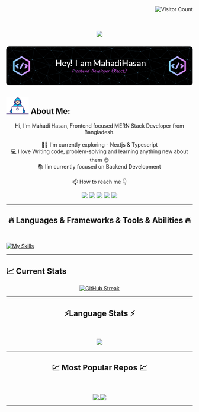 <img align="right" src="https://visitor-badge.laobi.icu/badge?page_id=Mahadi-Hasan-Sopon/Mahadi-Hasan-Sopon" alt="Visitor Count">
<br/>
<!-- [![Typing SVG](<https://readme-typing-svg.demolab.com?font=Fira+Code&weight=500&pause=1000&width=435&lines=HI+There!;I'm+a+Web+Designer+%26+Developer.;Passionate+about+Programming.;Good+at+Frontend+(React).;Thank+you+for+visiting!>)](https://git.io/typing-svg) -->

<h1 align="center">
  <a href="https://git.io/typing-svg">
    <img src="https://readme-typing-svg.demolab.com?font=Fira+Code&weight=500&pause=1000&width=435&lines=HI+There!;I'm+a+Web+Designer+%26+Developer.;Passionate+about+Programming.;Good+at+Frontend+(React).;Thank+you+for+visiting!+%F0%9F%91%8B&center=true&size=22">
  </a>
</h1>

![Header](./assets/github-header-image.png)

## <img src="./assets/Developer.gif" alt="developer gif"  height="45px"> About Me:

<p align="center">
  Hi, I'm Mahadi Hasan, Frontend focused MERN Stack Developer from Bangladesh.
  <br>
  <br>
  👨‍🎓 I'm currently exploring - Nextjs & Typescript
  <br>
  💻 I love Writing code, problem-solving and learning anything new about them 😊
  <br>
  📚 I’m currently focused on Backend Development 
  <br>
  <br>
  📫 How to reach me 👇
</p>
<p align="center"> <a href="https://www.linkedin.com/in/mahadi-hasan-sopon"><img src="https://img.shields.io/badge/linkedin-%230077B5.svg?&style=for-the-badge&logo=linkedin&logoColor=white" height=23></a> <a href="mailto:mahadih137@gmail.com"><img src="https://img.shields.io/badge/Gmail-D14836?style=for-the-badge&logo=gmail&logoColor=white" height=23></a> <a href="https://twitter.com/MahadiSopon"><img src="https://img.shields.io/badge/Twitter-222222?style=for-the-badge&logo=twitter&logoColor=white" height=23></a> <a href="https://t.me/Mahadi_Hasan_Sopon"><img src="https://img.shields.io/badge/Telegram-2CA5E0?style=for-the-badge&logo=telegram&logoColor=white" height=23></a> <a href="https://leetcode.com/Mahadi-Hasan-Sopon/"><img src="https://img.shields.io/badge/LeetCode-ff5c00.svg?&style=for-the-badge&logo=leetcode&logoColor=white" height=23></a></p>

<hr />

<h2 align="center">🔥 Languages & Frameworks & Tools & Abilities 🔥
</h2>
<br>

[![My Skills](https://skillicons.dev/icons?i=html,css,bootstrap,tailwind,javascript,react,gatsby,materialui,nextjs,redux,nodejs,express,mongodb,vercel,vite,ts,vscode,discord,git,md,figma)](https://skillicons.dev)

<hr>

## :chart_with_upwards_trend: Current Stats

<p align="center">
  <a href="https://git.io/streak-stats">
    <img src="https://streak-stats.demolab.com?user=Mahadi-Hasan-Sopon&theme=radical&hide_border=true&card_width=650" alt="GitHub Streak" />
  </a>
</p>

<hr>

<h2 align="center">⚡Language Stats ⚡</h2>
<br>

<p align="center">
<a href="https://github.com/HalemoGPA/">
      <img width=400 src="https://github-readme-stats.vercel.app/api/top-langs/?username=Mahadi-Hasan-Sopon&hide=c%23,powershell,Mathematica,Ruby,Objective-C,Objective-C%2b%2b,Cuda&title_color=61dafb&text_color=ffffff&icon_color=61dafb&bg_color=20232a&langs_count=8&layout=compact&border_color=61dafb&hide_border=true" />
 </a>
</p>

<hr>

<h2 align="center">💹 Most Popular Repos 💹</h2>
<br>

<!-- [![Readme Card](https://github-readme-stats.vercel.app/api/pin/?username=Mahadi-Hasan-Sopon&repo=library-management-client)](https://github.com/anuraghazra/github-readme-stats) -->

<p align="center">
<a href="https://github.com/Mahadi-Hasan-Sopon/library-management-client/">
<img width="350" align="center" src="https://github-readme-stats.vercel.app/api/pin/?username=Mahadi-Hasan-Sopon&repo=library-management-client&title_color=fff&text_color=c9cacc&icon_color=2bbc8a&bg_color=1d1f21">
</a>

<a href="https://github.com/Mahadi-Hasan-Sopon/inventory-management-client">
  <img width=350 align="center" src="https://github-readme-stats.vercel.app/api/pin/?username=Mahadi-Hasan-Sopon&repo=inventory-management-client&title_color=fff&text_color=c9cacc&icon_color=2bbc8a&bg_color=1d1f21" />
</a>

</p>

<hr>
